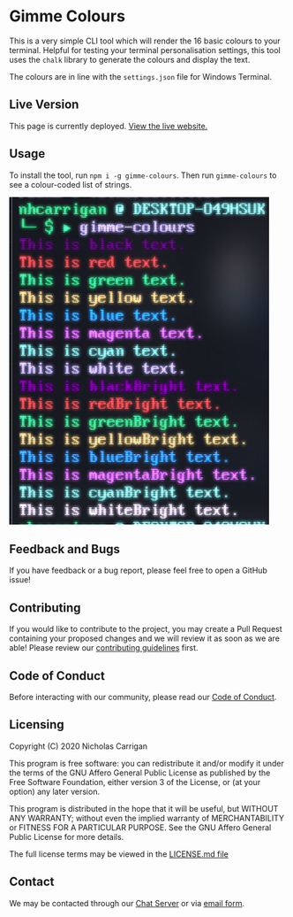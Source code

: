 # Gimme Colours

This is a very simple CLI tool which will render the 16 basic colours to your terminal. Helpful for testing your terminal personalisation settings, this tool uses the `chalk` library to generate the colours and display the text.

The colours are in line with the `settings.json` file for Windows Terminal.

## Live Version

This page is currently deployed. [View the live website.](https://npmjs.com/package/gimme-colours)

## Usage

To install the tool, run `npm i -g gimme-colours`. Then run `gimme-colours` to see a colour-coded list of strings.

![Image depicting the output of the gimme-colours tool](./docs/example.png)

## Feedback and Bugs

If you have feedback or a bug report, please feel free to open a GitHub issue!

## Contributing

If you would like to contribute to the project, you may create a Pull Request containing your proposed changes and we will review it as soon as we are able! Please review our [contributing guidelines](CONTRIBUTING.md) first.

## Code of Conduct

Before interacting with our community, please read our [Code of Conduct](CODE_OF_CONDUCT.md).

## Licensing

Copyright (C) 2020 Nicholas Carrigan

This program is free software: you can redistribute it and/or modify it under the terms of the GNU Affero General Public License as published by the Free Software Foundation, either version 3 of the License, or (at your option) any later version.

This program is distributed in the hope that it will be useful, but WITHOUT ANY WARRANTY; without even the implied warranty of MERCHANTABILITY or FITNESS FOR A PARTICULAR PURPOSE.  See the GNU Affero General Public License for more details.

The full license terms may be viewed in the [LICENSE.md file](./LICENSE.md)

## Contact

We may be contacted through our [Chat Server](http://chat.nhcarrigan.com) or via [email form](https://contact.nhcarrigan.com).
